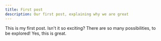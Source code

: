 ```yaml
---
title: First post
description: Our first post, explaining why we are great
---
```


This is my first post. Isn't it so exciting? There are so many possibilities, to be explored! Yes, this is great.

